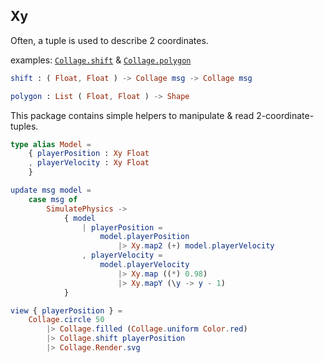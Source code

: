 ## Xy

Often, a tuple is used to describe 2 coordinates.

examples: [`Collage.shift`](https://package.elm-lang.org/packages/timjs/elm-collage/latest/Collage#shift) & [`Collage.polygon`](https://package.elm-lang.org/packages/timjs/elm-collage/latest/Collage#polygon)

```elm
shift : ( Float, Float ) -> Collage msg -> Collage msg

polygon : List ( Float, Float ) -> Shape
```

This package contains simple helpers to manipulate & read 2-coordinate-tuples.

```elm
type alias Model =
    { playerPosition : Xy Float
    , playerVelocity : Xy Float
    }

update msg model =
    case msg of
        SimulatePhysics ->
            { model
                | playerPosition =
                    model.playerPosition
                        |> Xy.map2 (+) model.playerVelocity
                , playerVelocity =
                    model.playerVelocity
                        |> Xy.map ((*) 0.98)
                        |> Xy.mapY (\y -> y - 1)
            }

view { playerPosition } =
    Collage.circle 50
        |> Collage.filled (Collage.uniform Color.red)
        |> Collage.shift playerPosition
        |> Collage.Render.svg
```
